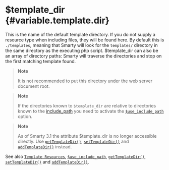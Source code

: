 \$template\_dir {#variable.template.dir}
===============

This is the name of the default template directory. If you do not supply
a resource type when including files, they will be found here. By
default this is `./templates`, meaning that Smarty will look for the
`templates/` directory in the same directory as the executing php
script. \$template\_dir can also be an array of directory paths: Smarty
will traverse the directories and stop on the first matching template
found.

> **Note**
>
> It is not recommended to put this directory under the web server
> document root.

> **Note**
>
> If the directories known to `$template_dir` are relative to
> directories known to the
> [include\_path](https://www.php.net/ini.core.php#ini.include-path) you
> need to activate the [`$use_include_path`](#variable.use.include.path)
> option.

> **Note**
>
> As of Smarty 3.1 the attribute \$template\_dir is no longer accessible
> directly. Use [`getTemplateDir()`](#api.get.template.dir),
> [`setTemplateDir()`](#api.set.template.dir) and
> [`addTemplateDir()`](#api.add.template.dir) instead.

See also [`Template Resources`](#resources),
[`$use_include_path`](#variable.use.include.path),
[`getTemplateDir()`](#api.get.template.dir),
[`setTemplateDir()`](#api.set.template.dir) and
[`addTemplateDir()`](#api.add.template.dir).
